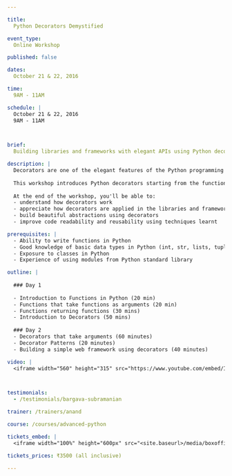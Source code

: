 ```yaml
---

title:
  Python Decorators Demystified

event_type:
  Online Workshop

published: false

dates:
  October 21 & 22, 2016

time:
  9AM - 11AM

schedule: |
  October 21 & 22, 2016  
  9AM - 11AM



brief:
  Building libraries and frameworks with elegant APIs using Python decorators.

description: |
  Decorators are one of the elegant features of the Python programming language. They are heavily used in modern libraries and frameworks to create elegant APIs. 
  
  This workshop introduces Python decorators starting from the functional programming concepts to writing practical decorators using lot of examples and exercises. 
  
  At the end of the workshop, you'll be able to:
  - understand how decorators work
  - appreciate how decorators are applied in the libraries and frameworks that you use
  - build beautiful abstractions using decorators
  - improve code readability and reusability using techniques learnt

prerequisites: |
  - Ability to write functions in Python
  - Good knowledge of basic data types in Python (int, str, lists, tuples)
  - Exposure to classes in Python
  - Experience of using modules from Python standard library

outline: |
  
  ### Day 1
  
  - Introduction to Functions in Python (20 min)
  - Functions that take functions as arguments (20 min)
  - Functions returning functions (30 mins)
  - Introduction to Decorators (50 mins)
  
  ### Day 2
  - Decorators that take arguments (60 minutes)
  - Decorator Patterns (20 minutes)
  - Building a simple web framework using decorators (40 minutes)

video: |
  <iframe width="560" height="315" src="https://www.youtube.com/embed/I_oZv55j0EU?rel=0&amp;controls=0&amp;showinfo=0" frameborder="0" allowfullscreen></iframe>



testimonials:
  - /testimonials/bargava-subramanian

trainer: /trainers/anand

course: /courses/advanced-python

tickets_embed: |
  <iframe width="100%" height="600px" src="<site.baseurl>/media/boxoffice.html" frameborder="0"></iframe>

tickets_prices: ₹3500 (all inclusive)

---
```

